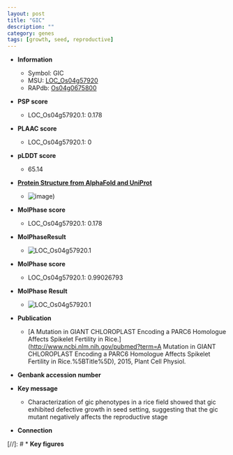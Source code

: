 ```yaml
---
layout: post
title: "GIC"
description: ""
category: genes
tags: [growth, seed, reproductive]
---
```


* **Information**  
    + Symbol: GIC  
    + MSU: [LOC_Os04g57920](http://rice.plantbiology.msu.edu/cgi-bin/ORF_infopage.cgi?orf=LOC_Os04g57920)  
    + RAPdb: [Os04g0675800](http://rapdb.dna.affrc.go.jp/viewer/gbrowse_details/irgsp1?name=Os04g0675800)  

* **PSP score**  
    + LOC_Os04g57920.1: 0.178 

* **PLAAC score**  
    + LOC_Os04g57920.1: 0 

* **pLDDT score**
    + 65.14

* **[Protein Structure from AlphaFold and UniProt](https://www.uniprot.org/uniprotkb/A0A0P0WG98/entry#structure)**
    + ![image](https://ricepsp.github.io/images/A/AF-A0A0P0WG98-F1.png))

* **MolPhase score**
    + LOC_Os04g57920.1: 0.178

* **MolPhaseResult**
    + ![LOC_Os04g57920.1](https://ricepsp.github.io/pictures/LOC_Os04g/LOC_Os04g57920.1.png)

* **MolPhase score**
    + LOC_Os04g57920.1: 0.99026793

* **MolPhase Result**
    + ![LOC_Os04g57920.1](https://304243504.github.io/Pictures/LOC_Os04g/LOC_Os04g57920.1.png)

* **Publication**  
    + [A Mutation in GIANT CHLOROPLAST Encoding a PARC6 Homologue Affects Spikelet Fertility in Rice.](http://www.ncbi.nlm.nih.gov/pubmed?term=A Mutation in GIANT CHLOROPLAST Encoding a PARC6 Homologue Affects Spikelet Fertility in Rice.%5BTitle%5D), 2015, Plant Cell Physiol.

* **Genbank accession number**  

* **Key message**  
    + Characterization of gic phenotypes in a rice field showed that gic exhibited defective growth in seed setting, suggesting that the gic mutant negatively affects the reproductive stage

* **Connection**  

[//]: # * **Key figures**  


